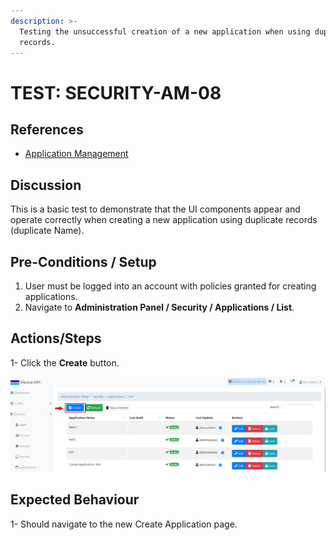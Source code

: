 ```yaml
---
description: >-
  Testing the unsuccessful creation of a new application when using duplicate
  records.
---
```


# TEST: SECURITY-AM-08

## References

* [Application Management](../../../../../operations/security-administration/application-management.md)

## Discussion

This is a basic test to demonstrate that the UI components appear and operate correctly when creating a new application using duplicate records \(duplicate Name\).



## **Pre-Conditions / Setup**

1. User must be logged into an account with policies granted for creating applications.
2. Navigate to **Administration Panel / Security / Applications / List**.

## Actions/Steps

1- Click the **Create** button.

![](../../../../../../.gitbook/assets/1%20%2814%29.jpg)

## Expected Behaviour

1- Should navigate to the new Create Application page.



